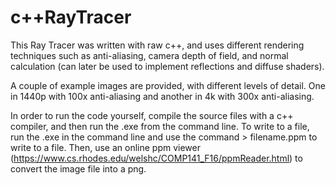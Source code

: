 # c++RayTracer

This Ray Tracer was written with raw c++, and uses different rendering techniques such as anti-aliasing, camera depth of field, and normal calculation (can later be used to implement reflections and diffuse shaders).

A couple of example images are provided, with different levels of detail. One in 1440p with 100x anti-aliasing and another in 4k with 300x anti-aliasing.

In order to run the code yourself, compile the source files with a c++ compiler, and then run the .exe from the command line. To write to a file, run the .exe in the command line and use the command > filename.ppm to write to a file. Then, use an online ppm viewer (https://www.cs.rhodes.edu/welshc/COMP141_F16/ppmReader.html) to convert the image file into a png.
